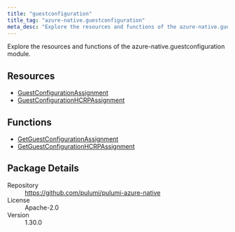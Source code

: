```yaml
---
title: "guestconfiguration"
title_tag: "azure-native.guestconfiguration"
meta_desc: "Explore the resources and functions of the azure-native.guestconfiguration module."
---
```


<!-- WARNING: this file was generated by Pulumi Docs Generator. -->
<!-- Do not edit by hand unless you're certain you know what you are doing! -->

Explore the resources and functions of the azure-native.guestconfiguration module.

<h2 id="resources">Resources</h2>
<ul class="api">
    <li><a href="guestconfigurationassignment" title="GuestConfigurationAssignment"><span class="symbol resource"></span>GuestConfigurationAssignment</a></li>
    <li><a href="guestconfigurationhcrpassignment" title="GuestConfigurationHCRPAssignment"><span class="symbol resource"></span>GuestConfigurationHCRPAssignment</a></li>
</ul>

<h2 id="functions">Functions</h2>
<ul class="api">
    <li><a href="getguestconfigurationassignment" title="GetGuestConfigurationAssignment"><span class="symbol function"></span>GetGuestConfigurationAssignment</a></li>
    <li><a href="getguestconfigurationhcrpassignment" title="GetGuestConfigurationHCRPAssignment"><span class="symbol function"></span>GetGuestConfigurationHCRPAssignment</a></li>
</ul>

<h2 id="package-details">Package Details</h2>
<dl class="package-details">
	<dt>Repository</dt>
	<dd><a href="https://github.com/pulumi/pulumi-azure-native">https://github.com/pulumi/pulumi-azure-native</a></dd>
	<dt>License</dt>
	<dd>Apache-2.0</dd>
	<dt>Version</dt>
	<dd>1.30.0</dd>
</dl>

